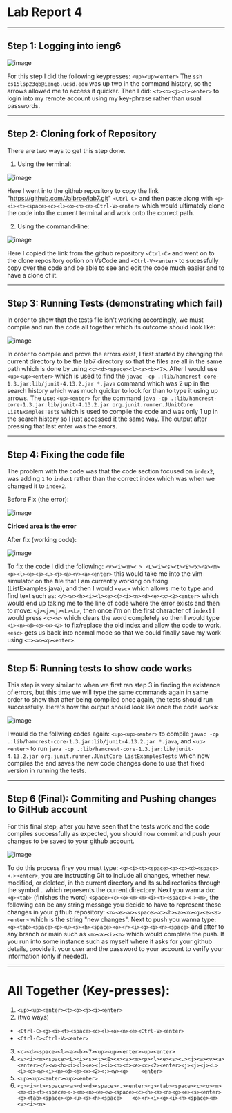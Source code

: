 # Lab Report 4
***

## Step 1: Logging into ieng6

![image](dnnt2.png)

For this step I did the following keypresses: `<up><up><enter>` The `ssh cs15lsp23qb@ieng6.ucsd.edu` was up two in the command history, so the arrows allowed me to access it quicker. Then I did: `<t><o><j><i><enter>` to login into my remote account using my key-phrase rather than usual passwords.
***

## Step 2: Cloning fork of Repository 

There are two ways to get this step done.

1. Using the terminal:

![image](dnnt.png)

Here I went into the github repository to copy the link "https://github.com/Jaibroo/lab7.git" `<Ctrl-C>` and then paste along with `<g><i><t><space><c><l><o><n><e><Ctrl-V><enter>` which would ultimately clone the code into the current terminal and work onto the correct path.

2. Using the command-line:

![image](dnnt3.png)

Here I copied the link from the github repository `<Ctrl-C>` and went on to the clone repository option on VsCode and `<Ctrl-V><enter>` to sucessfully copy over the code and be able to see and edit the code much easier and to have a clone of it.
***

## Step 3: Running Tests (demonstrating which fail)

In order to show that the tests file isn't working accordingly, we must compile and run the code all together which its outcome should look like:

![image](dnnt6.png)

In order to compile and prove the errors exist, I first started by changing the current directory to be the lab7 directory so that the files are all in the same path which is done by using `<c><d><space><l><a><b><7>`. After I would use `<up><up><enter>` which is used to find the `javac -cp .:lib/hamcrest-core-1.3.jar:lib/junit-4.13.2.jar *.java` command which was 2 up in the search history which was much quicker to look for than to type it using up arrows. The use: `<up><enter>` for the command `java -cp .:lib/hamcrest-core-1.3.jar:lib/junit-4.13.2.jar org.junit.runner.JUnitCore ListExamplesTests` which is used to compile the code and was only 1 up in the search history so I just accessed it the same way. The output after pressing that last enter was the errors.
***

## Step 4: Fixing the code file

The problem with the code was that the code section focused on `index2`, was adding `1` to `index1` rather than the correct index which was when we changed it to `index2`.

Before Fix (the error):

![image](dnnt4.png)

**Cirlced area is the error**

After fix (working code):

![image](dnnt5.png)

To fix the code I did the following: `<v><i><m>< > <L><i><s><t><E><x><a><m><p><l><e><s><.><j><a><v><a><enter>` this would take me into the vim simulator on the file that I am currently working on fixing (ListExamples.java), and then I would `<esc>` which allows me to type and find text such as: `</><w><h><i><l><e><(><i><n><d><e><x><2><enter>` which would end up taking me to the line of code where the error exists and then to move: `<j><j><j><L><L>`, then once i'm on the first character of `index1` I would press `<c><w>` which clears the word completely so then I would type `<i><n><d><e><x><2>` to fix/replace the old index and allow the code to work. `<esc>` gets us back into normal mode so that we could finally save my work using `<:><w><q><enter>`.
***

## Step 5: Running tests to show code works

This step is very similar to when we first ran step 3 in finding the existence of errors, but this time we will type the same commands again in same order to show that after being compiled once again, the tests should run successfully. Here's how the output should look like once the code works: 

![image](dnnt7.png)

I would do the follwing codes again: `<up><up><enter>` to compile `javac -cp .:lib/hamcrest-core-1.3.jar:lib/junit-4.13.2.jar *.java`, and `<up><enter>` to run `java -cp .:lib/hamcrest-core-1.3.jar:lib/junit-4.13.2.jar org.junit.runner.JUnitCore ListExamplesTests` which now compiles the and saves the new code changes done to use that fixed version in running the tests.
***

## Step 6 (Final): Commiting and Pushing changes to GitHub account

For this final step, after you have seen that the tests work and the code compiles successfully as expected, you should now commit and push your changes to be saved to your github account. 

![image](dnnt8.png)

To do this process firsy you must type: `<g><i><t><space><a><d><d><space><.><enter>`, you are instructing Git to include all changes, whether new, modified, or deleted, in the current directory and its subdirectories through the symbol `.` which represents the current directory. Next you wanna do: `<g><tab>` (finishes the word) `<space><c><o><m><m><i><t><space><-><m>`, the following can be any string message you decide to have to represent these changes in your github repository: `<n><e><w><space><c><h><a><n><g><e><s><enter>` which is the string "new changes". Next to push you wanna type: `<g><tab><space><p><u><s><h><space><o><r><i><g><i><n><space>` and after to any branch or main such as `<m><a><i><n>` which would complete the push. If you run into some instance such as myself where it asks for your github details, provide it your user and the password to your account to verify your information (only if needed).
***

# All Together (Key-presses):

1. `<up><up><enter><t><o><j><i><enter>`
2. (two ways)
* `<Ctrl-C><g><i><t><space><c><l><o><n><e><Ctrl-V><enter>`
* `<Ctrl-C><Ctrl-V><enter>`
3. `<c><d><space><l><a><b><7><up><up><enter><up><enter>`
4. `<v><i><m><space><L><i><s><t><E><x><a><m><p><l><e><s><.><j><a><v><a><enter></><w><h><i><l><e><(><i><n><d><e><x><2><enter><j><j><j><L><L><c><w><i><n><d><e><x><2><:><w><q>    <enter>`
5. `<up><up><enter><up><enter>`
6. `<g><i><t><space><a><d><d><space><.><enter><g><tab><space><c><o><m><m><i><t><space><-><m><n><e><w><space><c><h><a><n><g><e><s><enter><g><tab><space><p><u><s><h><space>   <o><r><i><g><i><n><space><m><a><i><n>`

